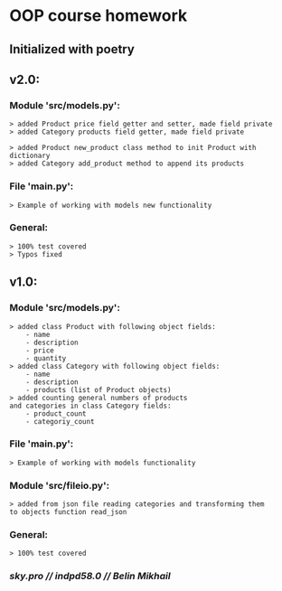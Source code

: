 # OOP course homework

## Initialized with poetry

## v2.0:

### Module 'src/models.py':

    > added Product price field getter and setter, made field private
    > added Category products field getter, made field private

    > added Product new_product class method to init Product with dictionary
    > added Category add_product method to append its products

### File 'main.py':
    
    > Example of working with models new functionality

### General:

    > 100% test covered
    > Typos fixed

## v1.0:

### Module 'src/models.py':

    > added class Product with following object fields:
        - name
        - description
        - price
        - quantity
    > added class Category with following object fields:
        - name
        - description
        - products (list of Product objects)
    > added counting general numbers of products
    and categories in class Category fields:
        - product_count
        - categoriy_count

### File 'main.py':
    
    > Example of working with models functionality

### Module 'src/fileio.py':

    > added from json file reading categories and transforming them
    to objects function read_json

### General:
    
    > 100% test covered

### _sky.pro // indpd58.0 // Belin Mikhail_